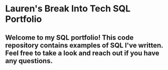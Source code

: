 # Lauren's Break Into Tech SQL Portfolio
## Welcome to my SQL portfolio! This code repository contains examples of SQL I've written. Feel free to take a look and reach out if you have any questions.

